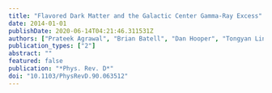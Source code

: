 ```yaml
---
title: "Flavored Dark Matter and the Galactic Center Gamma-Ray Excess"
date: 2014-01-01
publishDate: 2020-06-14T04:21:46.311531Z
authors: ["Prateek Agrawal", "Brian Batell", "Dan Hooper", "Tongyan Lin"]
publication_types: ["2"]
abstract: ""
featured: false
publication: "*Phys. Rev. D*"
doi: "10.1103/PhysRevD.90.063512"
---
```


